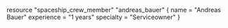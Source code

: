 resource "spaceship_crew_member" "andreas_bauer" {
  name        = "Andreas Bauer"
  experience  = "1 years"
  specialty   = "Serviceowner"
}